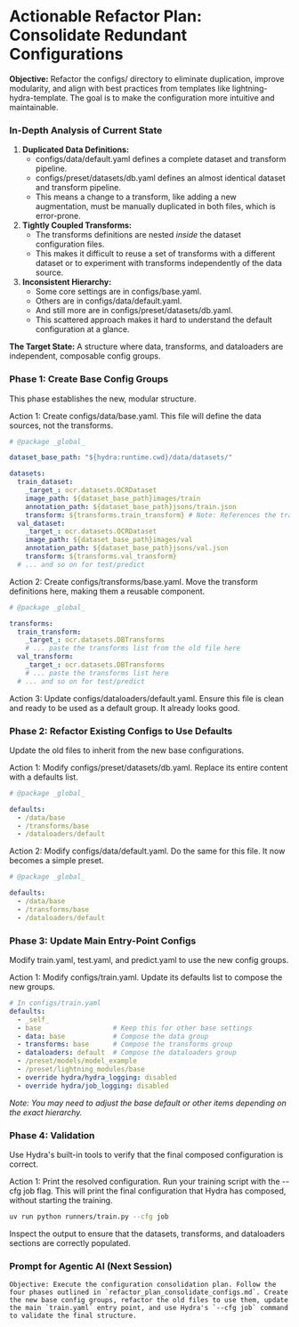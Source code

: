 # **Actionable Refactor Plan: Consolidate Redundant Configurations**

**Objective:** Refactor the configs/ directory to eliminate duplication, improve modularity, and align with best practices from templates like lightning-hydra-template. The goal is to make the configuration more intuitive and maintainable.

### **In-Depth Analysis of Current State**

1. **Duplicated Data Definitions:**
   * configs/data/default.yaml defines a complete dataset and transform pipeline.
   * configs/preset/datasets/db.yaml defines an almost identical dataset and transform pipeline.
   * This means a change to a transform, like adding a new augmentation, must be manually duplicated in both files, which is error-prone.
2. **Tightly Coupled Transforms:**
   * The transforms definitions are nested *inside* the dataset configuration files.
   * This makes it difficult to reuse a set of transforms with a different dataset or to experiment with transforms independently of the data source.
3. **Inconsistent Hierarchy:**
   * Some core settings are in configs/base.yaml.
   * Others are in configs/data/default.yaml.
   * And still more are in configs/preset/datasets/db.yaml.
   * This scattered approach makes it hard to understand the default configuration at a glance.

**The Target State:** A structure where data, transforms, and dataloaders are independent, composable config groups.

### **Phase 1: Create Base Config Groups**

This phase establishes the new, modular structure.

Action 1: Create configs/data/base.yaml.
This file will define the data sources, not the transforms.
```yaml
# @package _global_

dataset_base_path: "${hydra:runtime.cwd}/data/datasets/"

datasets:
  train_dataset:
    _target_: ocr.datasets.OCRDataset
    image_path: ${dataset_base_path}images/train
    annotation_path: ${dataset_base_path}jsons/train.json
    transform: ${transforms.train_transform} # Note: References the transforms group
  val_dataset:
    _target_: ocr.datasets.OCRDataset
    image_path: ${dataset_base_path}images/val
    annotation_path: ${dataset_base_path}jsons/val.json
    transform: ${transforms.val_transform}
  # ... and so on for test/predict
```

Action 2: Create configs/transforms/base.yaml.
Move the transform definitions here, making them a reusable component.
```yaml
# @package _global_

transforms:
  train_transform:
    _target_: ocr.datasets.DBTransforms
    # ... paste the transforms list from the old file here
  val_transform:
    _target_: ocr.datasets.DBTransforms
    # ... paste the transforms list here
  # ... and so on for test/predict
```

Action 3: Update configs/dataloaders/default.yaml.
Ensure this file is clean and ready to be used as a default group. It already looks good.

### **Phase 2: Refactor Existing Configs to Use Defaults**

Update the old files to inherit from the new base configurations.

Action 1: Modify configs/preset/datasets/db.yaml.
Replace its entire content with a defaults list.
```yaml
# @package _global_

defaults:
  - /data/base
  - /transforms/base
  - /dataloaders/default
```

Action 2: Modify configs/data/default.yaml.
Do the same for this file. It now becomes a simple preset.
```yaml
# @package _global_

defaults:
  - /data/base
  - /transforms/base
  - /dataloaders/default
```

### **Phase 3: Update Main Entry-Point Configs**

Modify train.yaml, test.yaml, and predict.yaml to use the new config groups.

Action 1: Modify configs/train.yaml.
Update its defaults list to compose the new groups.
```yaml
# In configs/train.yaml
defaults:
  - _self_
  - base                  # Keep this for other base settings
  - data: base            # Compose the data group
  - transforms: base      # Compose the transforms group
  - dataloaders: default  # Compose the dataloaders group
  - /preset/models/model_example
  - /preset/lightning_modules/base
  - override hydra/hydra_logging: disabled
  - override hydra/job_logging: disabled
```

*Note: You may need to adjust the base default or other items depending on the exact hierarchy.*

### **Phase 4: Validation**

Use Hydra's built-in tools to verify that the final composed configuration is correct.

Action 1: Print the resolved configuration.
Run your training script with the --cfg job flag. This will print the final configuration that Hydra has composed, without starting the training.
```bash
uv run python runners/train.py --cfg job
```

Inspect the output to ensure that the datasets, transforms, and dataloaders sections are correctly populated.

### **Prompt for Agentic AI (Next Session)**

```text
Objective: Execute the configuration consolidation plan. Follow the four phases outlined in `refactor_plan_consolidate_configs.md`. Create the new base config groups, refactor the old files to use them, update the main `train.yaml` entry point, and use Hydra's `--cfg job` command to validate the final structure.
```

